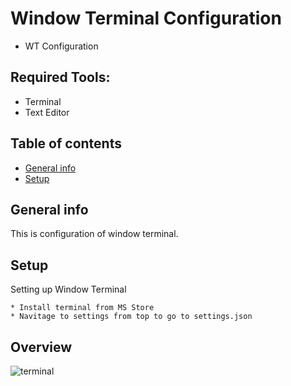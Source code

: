 # Window Terminal Configuration
* WT Configuration      

## Required Tools:  
* Terminal  
* Text Editor

## Table of contents
* [General info](#general-info)
* [Setup](#setup)

## General info
This is configuration of window terminal.

## Setup 
Setting up Window Terminal
```
* Install terminal from MS Store 
* Navitage to settings from top to go to settings.json

```

## Overview
![terminal](https://user-images.githubusercontent.com/48232101/107511058-10d82300-6bcd-11eb-81f2-f95b564021af.gif)

